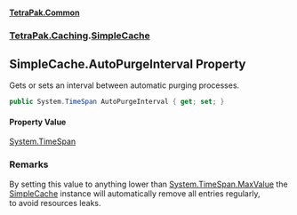 #### [TetraPak.Common](index.md 'index')
### [TetraPak.Caching](TetraPak_Caching.md 'TetraPak.Caching').[SimpleCache](TetraPak_Caching_SimpleCache.md 'TetraPak.Caching.SimpleCache')
## SimpleCache.AutoPurgeInterval Property
Gets or sets an interval between automatic purging processes.  
```csharp
public System.TimeSpan AutoPurgeInterval { get; set; }
```
#### Property Value
[System.TimeSpan](https://docs.microsoft.com/en-us/dotnet/api/System.TimeSpan 'System.TimeSpan')
### Remarks
By setting this value to anything lower than [System.TimeSpan.MaxValue](https://docs.microsoft.com/en-us/dotnet/api/System.TimeSpan.MaxValue 'System.TimeSpan.MaxValue') the  
[SimpleCache](TetraPak_Caching_SimpleCache.md 'TetraPak.Caching.SimpleCache') instance will automatically remove all entries regularly,  
to avoid resources leaks.    
